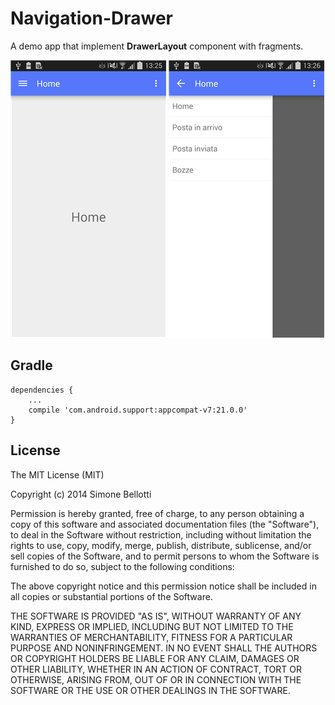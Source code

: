 Navigation-Drawer
=================

A demo app that implement **DrawerLayout** component with fragments.

![NavigationDrawer](https://raw.githubusercontent.com/SimoneBellotti/Navigation-Drawer/master/screenshot_closed.png)
![NavigationDrawer](https://raw.githubusercontent.com/SimoneBellotti/Navigation-Drawer/master/screenshot_opened.png)

Gradle
------
```
dependencies {
    ...
    compile 'com.android.support:appcompat-v7:21.0.0'
}
```

License
-------

The MIT License (MIT)

Copyright (c) 2014 Simone Bellotti

Permission is hereby granted, free of charge, to any person obtaining a copy
of this software and associated documentation files (the "Software"), to deal
in the Software without restriction, including without limitation the rights
to use, copy, modify, merge, publish, distribute, sublicense, and/or sell
copies of the Software, and to permit persons to whom the Software is
furnished to do so, subject to the following conditions:

The above copyright notice and this permission notice shall be included in all
copies or substantial portions of the Software.

THE SOFTWARE IS PROVIDED "AS IS", WITHOUT WARRANTY OF ANY KIND, EXPRESS OR
IMPLIED, INCLUDING BUT NOT LIMITED TO THE WARRANTIES OF MERCHANTABILITY,
FITNESS FOR A PARTICULAR PURPOSE AND NONINFRINGEMENT. IN NO EVENT SHALL THE
AUTHORS OR COPYRIGHT HOLDERS BE LIABLE FOR ANY CLAIM, DAMAGES OR OTHER
LIABILITY, WHETHER IN AN ACTION OF CONTRACT, TORT OR OTHERWISE, ARISING FROM,
OUT OF OR IN CONNECTION WITH THE SOFTWARE OR THE USE OR OTHER DEALINGS IN THE
SOFTWARE.